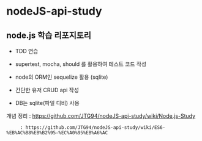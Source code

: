 # nodeJS-api-study

## node.js 학습 리포지토리 

- TDD 연습

- supertest, mocha, should 를 활용하여 테스트 코드 작성

- node의 ORM인 sequelize 활용 (sqlite)

- 간단한 유저 CRUD api 작성

- DB는 sqlite(파일 디비) 사용

개념 정리 : https://github.com/JTG94/nodeJS-api-study/wiki/Node.js-Study

         : https://github.com/JTG94/nodeJS-api-study/wiki/ES6-%EB%AC%B8%EB%B2%95-%EC%A0%95%EB%A6%AC
